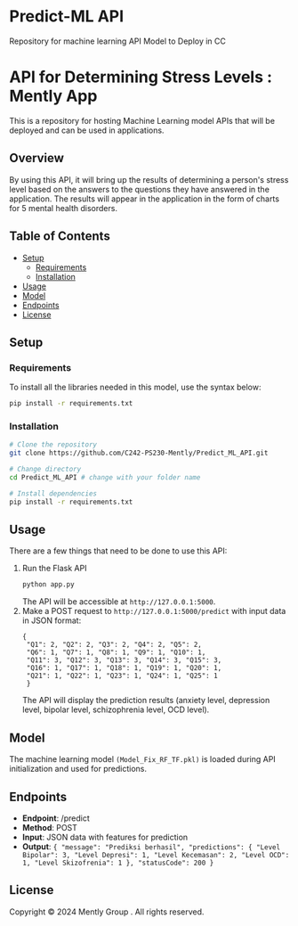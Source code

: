 # Predict-ML API
Repository for machine learning API Model to Deploy in CC
# API for Determining Stress Levels : Mently App
This is a repository for hosting Machine Learning model APIs that will be deployed and can be used in applications.
## Overview
By using this API, it will bring up the results of determining a person's stress level based on the answers to the questions they have answered in the application. The results will appear in the application in the form of charts for 5 mental health disorders.

## Table of Contents

- [Setup](#setup)
  - [Requirements](#requirements)
  - [Installation](#installation)
- [Usage](#usage)
- [Model](#model)
- [Endpoints](#endpoints)
- [License](#license)

## Setup

### Requirements
To install all the libraries needed in this model, use the syntax below:
```bash
pip install -r requirements.txt
```
### Installation
```bash
# Clone the repository
git clone https://github.com/C242-PS230-Mently/Predict_ML_API.git

# Change directory
cd Predict_ML_API # change with your folder name

# Install dependencies
pip install -r requirements.txt
```
## Usage

There are a few things that need to be done to use this API:
1. Run the Flask API
   ```bash
   python app.py
    ```
   The API will be accessible at `http://127.0.0.1:5000`.
2. Make a POST request to `http://127.0.0.1:5000/predict` with input data in JSON format:
   ```plaintext
   {
    "Q1": 2, "Q2": 2, "Q3": 2, "Q4": 2, "Q5": 2,
    "Q6": 1, "Q7": 1, "Q8": 1, "Q9": 1, "Q10": 1,
    "Q11": 3, "Q12": 3, "Q13": 3, "Q14": 3, "Q15": 3,
    "Q16": 1, "Q17": 1, "Q18": 1, "Q19": 1, "Q20": 1,
    "Q21": 1, "Q22": 1, "Q23": 1, "Q24": 1, "Q25": 1
    }

   ```
   The API will display the prediction results (anxiety level, depression level, bipolar level, schizophrenia level, OCD level).
## Model
The machine learning model `(Model_Fix_RF_TF.pkl)` is loaded during API initialization and used for predictions.

## Endpoints
- **Endpoint**: /predict
- **Method**: POST
- **Input**: JSON data with features for prediction
- **Output**: ``` {
    "message": "Prediksi berhasil",
    "predictions": {
        "Level Bipolar": 3,
        "Level Depresi": 1,
        "Level Kecemasan": 2,
        "Level OCD": 1,
        "Level Skizofrenia": 1
    },
    "statusCode": 200
} ```


## License
Copyright © 2024 Mently Group . All rights reserved.



